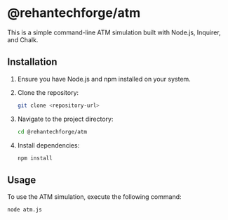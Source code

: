 # @rehantechforge/atm

This is a simple command-line ATM simulation built with Node.js, Inquirer, and Chalk.

## Installation

1. Ensure you have Node.js and npm installed on your system.
2. Clone the repository:

    ```bash
    git clone <repository-url>
    ```

3. Navigate to the project directory:

    ```bash
    cd @rehantechforge/atm
    ```

4. Install dependencies:

    ```bash
    npm install
    ```

## Usage

To use the ATM simulation, execute the following command:

```bash
node atm.js
